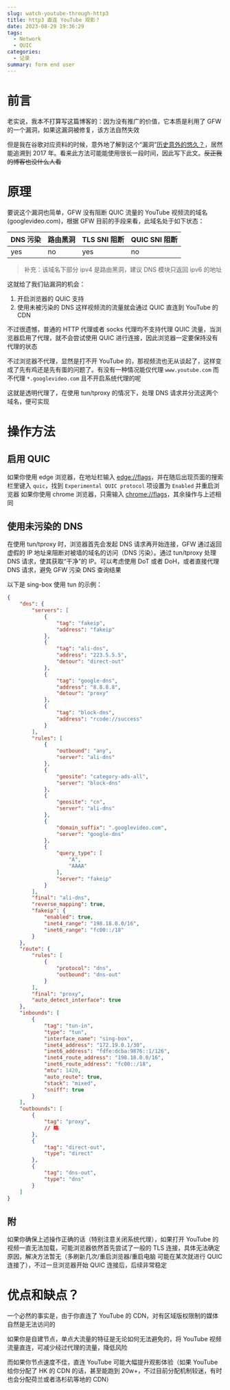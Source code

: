 ```yaml
---
slug: watch-youtube-through-http3
title: http3 直连 YouTube 观影？
date: 2023-08-29 19:36:29
tags:
  - Network
  - QUIC
categories: 
  - 记录
summary: form end user
---
```

# 前言
老实说，我本不打算写这篇博客的：因为没有推广的价值，它本质是利用了 GFW 的一个漏洞，如果这漏洞被修复，该方法自然失效

但是我在谷歌对应资料的时候，意外地了解到这个“漏洞”[历史意外的悠久？](https://www.v2ex.com/t/370189?p=1)，居然能追溯到 2017 年。看来此方法可能能使用很长一段时间，因此写下此文。~~反正我的博客也没什么人看~~
# 原理
要说这个漏洞也简单，GFW 没有阻断 QUIC 流量的 YouTube 视频流的域名(googlevideo.com)，根据 GFW 目前的手段来看，此域名处于如下状态：

| DNS 污染 | 路由黑洞 | TLS SNI 阻断 | QUIC SNI 阻断 |
| -------- | -------- | ------------ | ------------- |
| yes      | no       | yes          | no            |

> 补充：该域名下部分 ipv4 是路由黑洞，建议 DNS 模块只返回 ipv6 的地址

这就给了我们钻漏洞的机会：
1. 开启浏览器的 QUIC 支持
2. 使用未被污染的 DNS
这样视频流的流量就会通过 QUIC 直连到 YouTube 的 CDN

不过很遗憾，普通的 HTTP 代理或者 socks 代理均不支持代理 QUIC 流量，当浏览器启用了代理，就不会尝试使用 QUIC 进行连接，因此浏览器一定要保持没有代理的状态

不过浏览器不代理，显然是打不开 YouTube 的，那视频流也无从谈起了，这样变成了先有鸡还是先有蛋的问题了。有没有一种情况能仅代理 `www.youtube.com` 而不代理 `*.googlevideo.com` 且不开启系统代理的呢

这就是透明代理了，在使用 tun/tproxy 的情况下，处理 DNS 请求并分流这两个域名，便可实现
# 操作方法
## 启用 QUIC
如果你使用 edge 浏览器，在地址栏输入 [edge://flags](edge://flags)，并在随后出现页面的搜索栏里键入 `quic`，找到 `Experimental QUIC protocol` 项设置为 `Enabled` 并重启浏览器
如果你使用 chrome 浏览器，只需输入 [chrome://flags](chrome://flags)，其余操作与上述相同
## 使用未污染的 DNS
在使用 tun/tproxy 时，浏览器首先会发起 DNS 请求再开始连接，GFW 通过返回虚假的 IP 地址来阻断对被墙的域名的访问（DNS 污染）。通过 tun/tproxy 处理 DNS 请求，使其获取“干净”的 IP。可以考虑使用 DoT 或者 DoH，或者直接代理 DNS 请求，避免 GFW 污染 DNS 查询结果

以下是 sing-box 使用 tun 的示例：
```json
{
    "dns": {
        "servers": [
            {
                "tag": "fakeip",
                "address": "fakeip"
            },
            {
                "tag": "ali-dns",
                "address": "223.5.5.5",
                "detour": "direct-out"
            },
            {
                "tag": "google-dns",
                "address": "8.8.8.8",
                "detour": "proxy"
            },
            {
                "tag": "block-dns",
                "address": "rcode://success"
            }
        ],
        "rules": [
            {
                "outbound": "any",
                "server": "ali-dns"
            },
            {
                "geosite": "category-ads-all",
                "server": "block-dns"
            },
            {
                "geosite": "cn",
                "server": "ali-dns"
            },
            {
                "domain_suffix": ".googlevideo.com",
                "server": "google-dns"
            },
            {
                "query_type": [
                    "A",
                    "AAAA"
                ],
                "server": "fakeip"
            }
        ],
        "final": "ali-dns",
        "reverse_mapping": true,
        "fakeip": {
            "enabled": true,
            "inet4_range": "198.18.0.0/16",
            "inet6_range": "fc00::/18"
        }
    },
    "route": {
        "rules": [
            {
                "protocol": "dns",
                "outbound": "dns-out"
            }
        ],
        "final": "proxy",
        "auto_detect_interface": true
    },
    "inbounds": [
        {
            "tag": "tun-in",
            "type": "tun",
            "interface_name": "sing-box",
            "inet4_address": "172.19.0.1/30",
            "inet6_address": "fdfe:dcba:9876::1/126",
            "inet4_route_address": "198.18.0.0/16",
            "inet6_route_address": "fc00::/18",
            "mtu": 1420,
            "auto_route": true,
            "stack": "mixed",
            "sniff": true
        }
    ],
    "outbounds": [
        {
            "tag": "proxy",
            // 略
        },
        {
            "tag": "direct-out",
            "type": "direct"
        },
        {
            "tag": "dns-out",
            "type": "dns"
        }
    ]
}
```

## 附
如果你确保上述操作正确的话（特别注意关闭系统代理），如果打开 YouTube 的视频一直无法加载，可能浏览器依然首先尝试了一般的 TLS 连接，具体无法确定原因，解决方法暂无（多刷新几次/重启浏览器/重启电脑 可能在某次就进行 QUIC 连接了），不过一旦浏览器开始 QUIC 连接后，后续非常稳定

# 优点和缺点？
一个必然的事实是，由于你直连了 YouTube 的 CDN，对有区域版权限制的媒体自然是无法访问的

如果你是自建节点，单点大流量的特征是无论如何无法避免的，将 YouTube 视频流量直连，可减少经过代理的流量，降低风险

而如果你节点速度不佳，直连 YouTube 可能大幅提升观影体验（如果 YouTube 给你分配了 HK 的 CDN 的话，甚至能跑到 20w+，不过目前分配机制较迷，有时也会分配荷兰或者洛杉矶等地的 CDN） 